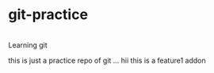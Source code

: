 # git-practice
<br>
Learning git <br>

this is just a practice repo of git ...
hii 
this is a feature1 addon 

